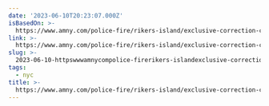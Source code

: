 ```yaml
---
date: '2023-06-10T20:23:07.000Z'
isBasedOn: >-
  https://www.amny.com/police-fire/rikers-island/exclusive-correction-commissioner-mayor-adams-show-rikers-island-security-videos-in-effort-to-counter-federal-monitors-claims-of-misdeeds/
link: >-
  https://www.amny.com/police-fire/rikers-island/exclusive-correction-commissioner-mayor-adams-show-rikers-island-security-videos-in-effort-to-counter-federal-monitors-claims-of-misdeeds/
slug: >-
  2023-06-10-httpswwwamnycompolice-firerikers-islandexclusive-correction-commissioner-mayor-adams-show-rikers-island-security-videos-in-effort-to-counter-federal-monitors-claims-of-misdeeds
tags:
  - nyc
title: >-
  https://www.amny.com/police-fire/rikers-island/exclusive-correction-commissioner-mayor-adams-show-rikers-island-security-videos-in-effort-to-counter-federal-monitors-claims-of-misdeeds/
---
```


